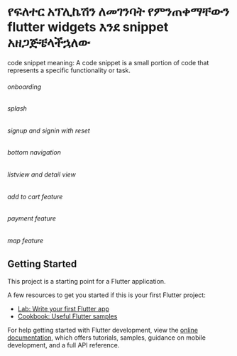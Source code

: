 # የፍለተር አፕሊኬሽን ለመገንባት የምንጠቀማቸውን flutter widgets እንደ snippet አዘጋጅቼላችኋለው

code snippet meaning: A code snippet is a small portion of code that represents a specific functionality or task.

###### onboarding
###### splash
###### signup and signin with reset
###### bottom navigation 
###### listview and detail view
###### add to cart feature
###### payment feature
###### map feature 



## Getting Started

This project is a starting point for a Flutter application.

A few resources to get you started if this is your first Flutter project:

- [Lab: Write your first Flutter app](https://docs.flutter.dev/get-started/codelab)
- [Cookbook: Useful Flutter samples](https://docs.flutter.dev/cookbook)

For help getting started with Flutter development, view the
[online documentation](https://docs.flutter.dev/), which offers tutorials,
samples, guidance on mobile development, and a full API reference.
